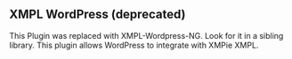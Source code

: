 ## XMPL WordPress (deprecated)

This Plugin was replaced with XMPL-Wordpress-NG.  Look for it in a sibling library.
This plugin allows WordPress to integrate with XMPie XMPL.
